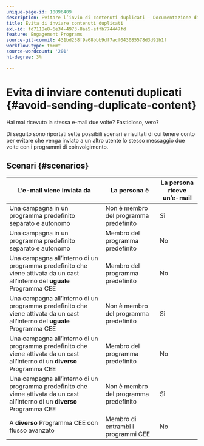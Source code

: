 ```yaml
---
unique-page-id: 10096409
description: Evitare l’invio di contenuti duplicati - Documentazione di Marketo - Documentazione del prodotto
title: Evita di inviare contenuti duplicati
exl-id: fd7118e8-6e34-4973-8aa5-effb774447fd
feature: Engagement Programs
source-git-commit: 431bd258f9a68bbb9df7acf043085578d3d91b1f
workflow-type: tm+mt
source-wordcount: '201'
ht-degree: 3%

---
```


# Evita di inviare contenuti duplicati {#avoid-sending-duplicate-content}

Hai mai ricevuto la stessa e-mail due volte? Fastidioso, vero?

Di seguito sono riportati sette possibili scenari e risultati di cui tenere conto per evitare che venga inviato a un altro utente lo stesso messaggio due volte con i programmi di coinvolgimento.

## Scenari {#scenarios}

| L’e-mail viene inviata da | La persona è | La persona riceve un’e-mail |
|---|---|---|
| Una campagna in un programma predefinito separato e autonomo | Non è membro del programma predefinito | Sì |
| Una campagna in un programma predefinito separato e autonomo | Membro del programma predefinito | No |
| Una campagna all’interno di un programma predefinito che viene attivata da un cast all’interno del **uguale** Programma CEE | Membro del programma predefinito | No |
| Una campagna all’interno di un programma predefinito che viene attivata da un cast all’interno del **uguale** Programma CEE | Non è membro del programma predefinito | Sì |
| Una campagna all’interno di un programma predefinito che viene attivata da un cast all’interno di un **diverso** Programma CEE | Membro del programma predefinito | No |
| Una campagna all’interno di un programma predefinito che viene attivata da un cast all’interno di un **diverso** Programma CEE | Non è membro del programma predefinito | Sì |
| A **diverso** Programma CEE con flusso avanzato | Membro di entrambi i programmi CEE | No |

